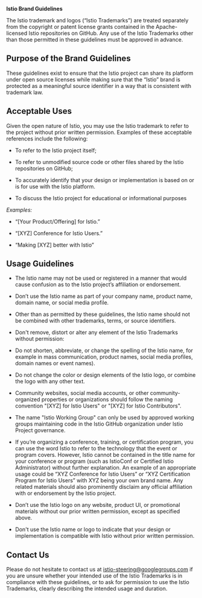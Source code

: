 **Istio Brand Guidelines**

  

The Istio trademark and logos (“Istio Trademarks”) are treated separately from the copyright or patent license grants contained in the Apache-licensed Istio repositories on GitHub. Any use of the Istio Trademarks other than those permitted in these guidelines must be approved in advance.

## Purpose of the Brand Guidelines
    
These guidelines exist to ensure that the Istio project can share its platform under open source licenses while making sure that the “Istio” brand is protected as a meaningful source identifier in a way that is consistent with trademark law.

  

## Acceptable Uses

Given the open nature of Istio, you may use the Istio trademark to refer to the project without prior written permission. Examples of these acceptable references include the following:

-   To refer to the Istio project itself;
    
-   To refer to unmodified source code or other files shared by the Istio repositories on GitHub;
    
-   To accurately identify that your design or implementation is based on or is for use with the Istio platform.
    
-   To discuss the Istio project for educational or informational purposes
    
*Examples:*

-   “[Your Product/Offering] for Istio.”
    
-   “[XYZ] Conference for Istio Users.”
    
-   “Making [XYZ] better with Istio”
    
## Usage Guidelines

-   The Istio name may not be used or registered in a manner that would cause confusion as to the Istio project’s affiliation or endorsement.
    
-   Don’t use the Istio name as part of your company name, product name, domain name, or social media profile.
    
-   Other than as permitted by these guidelines, the Istio name should not be combined with other trademarks, terms, or source identifiers.
    
-   Don't remove, distort or alter any element of the Istio Trademarks without permission:
    

-   Do not shorten, abbreviate, or change the spelling of the Istio name, for example in mass communication, product names, social media profiles, domain names or event names).
    
-   Do not change the color or design elements of the Istio logo, or combine the logo with any other text.
    

-   Community websites, social media accounts, or other community-organized properties or organizations should follow the naming convention "[XYZ] for Istio Users" or "[XYZ] for Istio Contributors".
    
-   The name "Istio Working Group" can only be used by approved working groups maintaining code in the Istio GitHub organization under Istio Project governance.
    
-   If you’re organizing a conference, training, or certification program, you can use the word Istio to refer to the technology that the event or program covers. However, Istio cannot be contained in the title name for your conference or program (such as IstioConf or Certified Istio Administrator) without further explanation. An example of an appropriate usage could be “XYZ Conference for Istio Users” or “XYZ Certification Program for Istio Users” with XYZ being your own brand name. Any related materials should also prominently disclaim any official affiliation with or endorsement by the Istio project.
    
-   Don’t use the Istio logo on any website, product UI, or promotional materials without our prior written permission, except as specified above.
    
-   Don't use the Istio name or logo to indicate that your design or implementation is compatible with Istio without prior written permission.
    
## Contact Us

  
Please do not hesitate to contact us at [istio-steering@googlegroups.com](mailto:istio-steering@googlegroups.com) if you are unsure whether your intended use of the Istio Trademarks is in compliance with these guidelines, or to ask for permission to use the Istio Trademarks, clearly describing the intended usage and duration.

